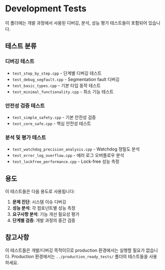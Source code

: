 # Development Tests

이 폴더에는 개발 과정에서 사용된 디버깅, 분석, 성능 평가 테스트들이 포함되어 있습니다.

## 테스트 분류

### 디버깅 테스트
- `test_step_by_step.cpp` - 단계별 디버깅 테스트
- `test_debug_segfault.cpp` - Segmentation fault 디버깅
- `test_basic_types.cpp` - 기본 타입 동작 테스트
- `test_minimal_functionality.cpp` - 최소 기능 테스트

### 안전성 검증 테스트  
- `test_simple_safety.cpp` - 기본 안전성 검증
- `test_core_safe.cpp` - 핵심 안전성 테스트

### 분석 및 평가 테스트
- `test_watchdog_precision_analysis.cpp` - Watchdog 정밀도 분석
- `test_error_log_overflow.cpp` - 에러 로그 오버플로우 분석
- `test_lockfree_performance.cpp` - Lock-free 성능 측정

## 용도

이 테스트들은 다음 용도로 사용됩니다:

1. **문제 진단**: 시스템 이슈 디버깅
2. **성능 분석**: 각 컴포넌트별 성능 측정
3. **요구사항 분석**: 기능 개선 필요성 평가
4. **단계별 검증**: 개발 과정의 중간 검증

## 참고사항

이 테스트들은 개발/디버깅 목적이므로 production 환경에서는 실행할 필요가 없습니다.
Production 환경에서는 `../production_ready_tests/` 폴더의 테스트들을 사용하세요.